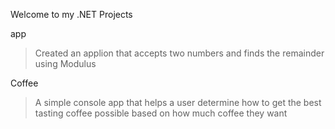 Welcome to my .NET Projects

app
> Created an applion that accepts two numbers and finds the remainder using Modulus 

Coffee
>A simple console app that helps a user determine how to get the best tasting coffee possible based on how much coffee they want
